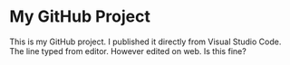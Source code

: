 # My GitHub Project

This is my GitHub project. I published it directly from Visual Studio Code.
The line typed from editor. However edited on web.
Is this fine?

